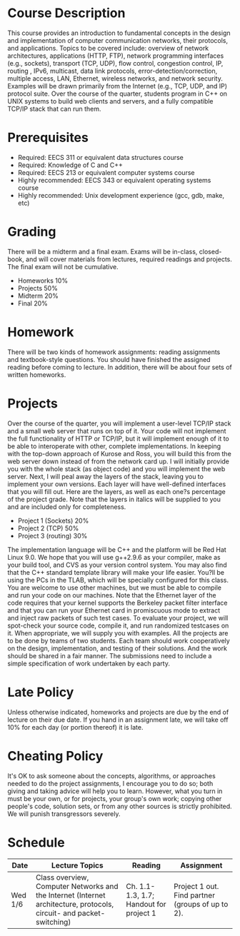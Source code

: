 # Course Description
This course provides an introduction to fundamental concepts in the design and implementation of computer communication networks, their protocols, and applications. Topics to be covered include: overview of network architectures, applications (HTTP, FTP), network programming interfaces (e.g., sockets), transport (TCP, UDP), flow control, congestion control, IP, routing , IPv6, multicast, data link protocols, error-detection/correction, multiple access, LAN, Ethernet, wireless networks, and network security. Examples will be drawn primarily from the Internet (e.g., TCP, UDP, and IP) protocol suite. Over the course of the quarter, students program in C++ on UNIX systems to build web clients and servers, and a fully compatible TCP/IP stack that can run them.

# Prerequisites
* Required: EECS 311 or equivalent data structures course
* Required: Knowledge of C and C++
* Required: EECS 213 or equivalent computer systems course
* Highly recommended: EECS 343 or equivalent operating systems course
* Highly recommended: Unix development experience (gcc, gdb, make, etc)

# Grading
There will be a midterm and a final exam. Exams will be in-class, closed-book, and will cover materials from lectures, required readings and projects. The final exam will not be cumulative.
* Homeworks 10%
* Projects 50%
* Midterm 20%
* Final 20%
 
# Homework
There will be two kinds of homework assignments: reading assignments and textbook-style questions. You should have finished the assigned reading before coming to lecture. In addition, there will be about four sets of written homeworks.

# Projects
Over the course of the quarter, you will implement a user-level TCP/IP stack and a small web server that runs on top of it. Your code will not implement the full functionality of HTTP or TCP/IP, but it will implement enough of it to be able to interoperate with other, complete implementations. In keeping with the top-down approach of Kurose and Ross, you will build this from the web server down instead of from the network card up. I will initially provide you with the whole stack (as object code) and you will implement the web server. Next, I will peal away the layers of the stack, leaving you to implement your own versions. Each layer will have well-defined interfaces that you will fill out. Here are the layers, as well as each one?s percentage of the project grade. Note that the layers in italics will be supplied to you and are included only for completeness.

* Project 1 (Sockets) 20%
* Project 2 (TCP) 50%
* Project 3 (routing) 30%

The implementation language will be C++ and the platform will be Red Hat Linux 9.0. We hope that you will use g++2.9.6 as your compiler, make as your build tool, and CVS as your version control system. You may also find that the C++ standard template library will make your life easier. You?ll be using the PCs in the TLAB, which will be specially configured for this class. You are welcome to use other machines, but we must be able to compile and run your code on our machines. Note that the Ethernet layer of the code requires that your kernel supports the Berkeley packet filter interface and that you can run your Ethernet card in promiscuous mode to extract and inject raw packets of such test cases. To evaluate your project, we will spot-check your source code, compile it, and run randomized testcases on it. When appropriate, we will supply you with examples. All the projects are to be done by teams of two students. Each team should work cooperatively on the design, implementation, and testing of their solutions. And the work should be shared in a fair manner. The submissions need to include a simple specification of work undertaken by each party.

# Late Policy
Unless otherwise indicated, homeworks and projects are due by the end of lecture on their due date. If you hand in an assignment late, we will take off 10% for each day (or portion thereof) it is late.

# Cheating Policy
It's OK to ask someone about the concepts, algorithms, or approaches needed to do the project assignments, I encourage you to do so; both giving and taking advice will help you to learn. However, what you turn in must be your own, or for projects, your group's own work; copying other people's code, solution sets, or from any other sources is strictly prohibited. We will punish transgressors severely.

# Schedule
| Date | Lecture Topics | Reading | Assignment |
| --- | --- | --- | --- |
| Wed 1/6 | Class overview, Computer Networks and the Internet (Internet architecture, protocols, circuit- and packet-switching) | Ch. 1.1-1.3, 1.7; Handout for project 1 | Project 1 out. Find partner (groups of up to 2). |
